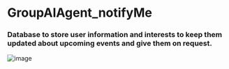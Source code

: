 # GroupAIAgent_notifyMe
### Database to store user information and interests to keep them updated about upcoming events and give them on request.
![image](https://github.com/user-attachments/assets/ea1a1d82-5580-4c1b-b31e-8821017ef04e)


